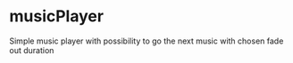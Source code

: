 # musicPlayer
Simple music player with possibility to go the next music with chosen fade out duration
